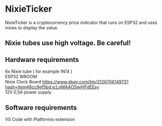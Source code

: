 # NixieTicker
NixieTicker is a cryptocurrency price indicator that runs on ESP32 and uses nixies to display the value. 
## Nixie tubes use high voltage. Be careful!

## Hardware requirements  
6x Nixie tube ( for example IN14 )  
ESP32 WROOM  
Nixie Clock Board https://www.ebay.com/itm/312670614973?hash=item48cc9ef5bd:g:LnMAAOSwiHFdEEsy  
12V 0,5A power supply  



## Software requirements
VS Code with Platformio extension
